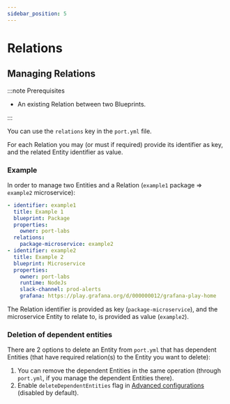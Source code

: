 ```yaml
---
sidebar_position: 5
---
```


# Relations

## Managing Relations

:::note Prerequisites

- An existing Relation between two Blueprints.

:::

You can use the `relations` key in the `port.yml` file.

For each Relation you may (or must if required) provide its identifier as key, and the related Entity identifier as value.

### Example

In order to manage two Entities and a Relation (`example1` package => `example2` microservice):

```yaml showLineNumbers
- identifier: example1
  title: Example 1
  blueprint: Package
  properties:
    owner: port-labs
  relations:
    package-microservice: example2
- identifier: example2
  title: Example 2
  blueprint: Microservice
  properties:
    owner: port-labs
    runtime: NodeJs
    slack-channel: prod-alerts
    grafana: https://play.grafana.org/d/000000012/grafana-play-home
```

The Relation identifier is provided as key (`package-microservice`), and the microservice Entity to relate to, is provided as value (`example2`).

### Deletion of dependent entities

There are 2 options to delete an Entity from `port.yml` that has dependent Entities (that have required relation(s) to the Entity you want to delete):

1. You can remove the dependent Entities in the same operation (through `port.yml`, if you manage the dependent Entities there).
2. Enable `deleteDependentEntities` flag in [Advanced configurations](./advanced-configuration) (disabled by default).
